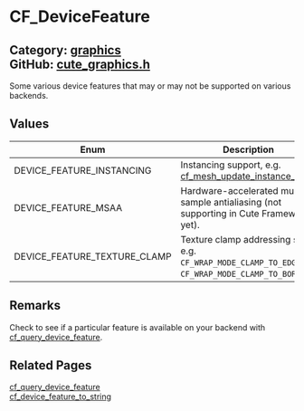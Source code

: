 # CF_DeviceFeature

Category: [graphics](https://github.com/RandyGaul/cute_framework/blob/master/docs/api_reference?id=graphics)  
GitHub: [cute_graphics.h](https://github.com/RandyGaul/cute_framework/blob/master/include/cute_graphics.h)  
---

Some various device features that may or may not be supported on various backends.

## Values

Enum | Description
--- | ---
DEVICE_FEATURE_INSTANCING | Instancing support, e.g. [cf_mesh_update_instance_data](https://github.com/RandyGaul/cute_framework/blob/master/docs/graphics/cf_mesh_update_instance_data.md).
DEVICE_FEATURE_MSAA | Hardware-accelerated multi-sample antialiasing (not supporting in Cute Framework yet).
DEVICE_FEATURE_TEXTURE_CLAMP | Texture clamp addressing style, e.g. `CF_WRAP_MODE_CLAMP_TO_EDGE` or `CF_WRAP_MODE_CLAMP_TO_BORDER` .

## Remarks

Check to see if a particular feature is available on your backend with [cf_query_device_feature](https://github.com/RandyGaul/cute_framework/blob/master/docs/graphics/cf_query_device_feature.md).

## Related Pages

[cf_query_device_feature](https://github.com/RandyGaul/cute_framework/blob/master/docs/graphics/cf_query_device_feature.md)  
[cf_device_feature_to_string](https://github.com/RandyGaul/cute_framework/blob/master/docs/graphics/cf_device_feature_to_string.md)  
